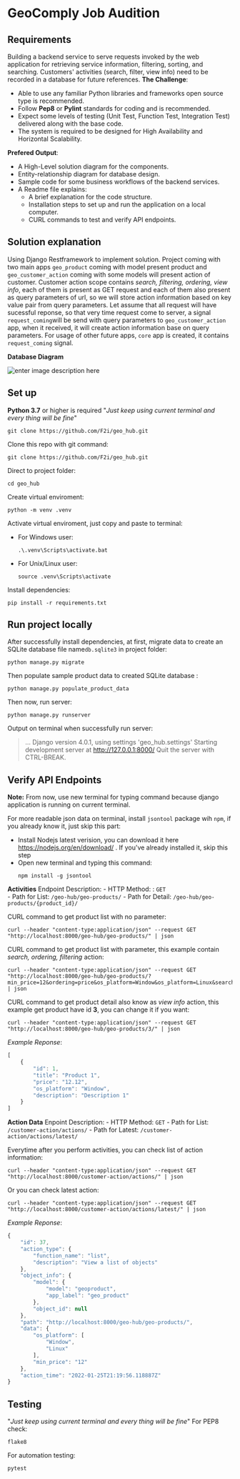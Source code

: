 # GeoComply Job Audition
## Requirements
Building a backend service to serve requests invoked by the web application for retrieving service information, filtering, sorting, and searching. Customers' activities (search, filter, view info) need to be recorded in a database for
future references. 
**The Challenge**:
- Able to use any familiar Python libraries and frameworks open source type is recommended.
- Follow **Pep8** or **Pylint** standards for coding and is recommended.
- Expect some levels of testing (Unit Test, Function Test, Integration Test) delivered along with the base code.
- The system is required to be designed for High Availability and Horizontal Scalability.

**Prefered Output**:
- A High-Level solution diagram for the components.
- Entity-relationship diagram for database design.
- Sample code for some business workflows of the backend services.
- A Readme file explains:
	- A brief explanation for the code structure.
	- Installation steps to set up and run the application on a local
computer.
	- CURL commands to test and verify API endpoints.

## Solution explanation
Using Django Restframework to implement solution. Project coming with two main apps  `geo_product` coming with model present product and `geo_customer_action` coming with some models will present action of customer.  Customer action scope contains *search, filtering, ordering, view info*, each of them is present as GET request and each of them also present as query parameters of url, so we will store action information based on key value pair from query parameters. 
Let assume that all request will have sucessful reponse, so that very time request come to server, a signal `request_coming`will be send with query parameters to `geo_customer_action` app, when it received, it will create action information base on query parameters. For usage of other future apps, `core` app is created, it contains `request_coming` signal.

**Database Diagram**

![enter image description here](https://bit.ly/3GWJ4nn)

## Set up
**Python 3.7** or higher is required
"*Just keep using current terminal and every thing will be fine*"
```
git clone https://github.com/F2i/geo_hub.git
```
Clone this repo with git command:
```
git clone https://github.com/F2i/geo_hub.git
```
Direct to project folder:
```
cd geo_hub
```
Create virtual enviroment:
```
python -m venv .venv
```
Activate virtual enviroment, just copy and paste to terminal:
- For Windows user:
	```
	.\.venv\Scripts\activate.bat
	```
- For Unix/Linux user:
	```
	source .venv\Scripts\activate
	```
Install dependencies:
```
pip install -r requirements.txt
```

## Run project locally

After successfully install dependencies, at first, migrate data to create an SQLite database file name`db.sqlite3` in project folder:
```
python manage.py migrate
```
Then populate sample product data to created SQLite database :
```
python manage.py populate_product_data
```
Then now, run server:
```
python manage.py runserver
```
Output on terminal when successfully run server:

> ...
> Django version 4.0.1, using settings 'geo_hub.settings'
> Starting development server at http://127.0.0.1:8000/
> Quit the server with CTRL-BREAK.

## Verify API Endpoints
**Note:**  From now, use new terminal for typing command because django application is running on current terminal.

For more readable json data on terminal, install `jsontool` package wih `npm`, if you already know it, just skip this part:
- Install Nodejs latest verision, you can download it here https://nodejs.org/en/download/ . If you've already installed it, skip this step
- Open new terminal and typing this command:
	```
	npm install -g jsontool
	```
**Activities**
Endpoint Description:
\- HTTP Method: : `GET`  
\- Path for List: `/geo-hub/geo-products/`
\- Path for Detail: `/geo-hub/geo-products/{product_id}/`

CURL command to get product list with no parameter:
```
curl --header "content-type:application/json" --request GET "http://localhost:8000/geo-hub/geo-products/" | json
```
CURL command to get product list with parameter, this example contain *search, ordering, filtering* action:
```
curl --header "content-type:application/json" --request GET "http://localhost:8000/geo-hub/geo-products/?min_price=12&ordering=price&os_platform=Window&os_platform=Linux&search=Product+1" | json
```
CURL command to get product detail also know as *view info* action, this example get product have id **3**, you can change it if you want:
```
curl --header "content-type:application/json" --request GET "http://localhost:8000/geo-hub/geo-products/3/" | json
```
*Example Reponse*:
```js
[
    {
        "id": 1,
        "title": "Product 1",
        "price": "12.12",
        "os_platform": "Window",
        "description": "Description 1"
    }
]
```
**Action Data**
Enpoint Description:
\- HTTP Method: `GET`
\- Path for List: `/customer-action/actions/`
\- Path for Latest: `/customer-action/actions/latest/`

Everytime after you perform activities, you can check list of action information:
```
curl --header "content-type:application/json" --request GET "http://localhost:8000/customer-action/actions/" | json
```
Or you can check latest action:
```
curl --header "content-type:application/json" --request GET "http://localhost:8000/customer-action/actions/latest/" | json
```
*Example Reponse*:
```js
{
    "id": 37,
    "action_type": {
        "function_name": "list",
        "description": "View a list of objects"
    },
    "object_info": {
        "model": {
            "model": "geoproduct",
            "app_label": "geo_product"
        },
        "object_id": null
    },
    "path": "http://localhost:8000/geo-hub/geo-products/",
    "data": {
        "os_platform": [
            "Window",
            "Linux"
        ],
        "min_price": "12"
    },
    "action_time": "2022-01-25T21:19:56.118887Z"
}
```
## Testing
"*Just keep using current terminal and every thing will be fine*"
For PEP8 check:
```
flake8
```
For automation testing:
```
pytest
```

